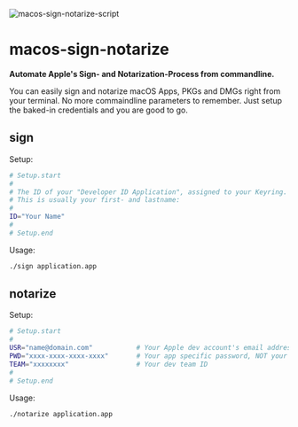 

![macos-sign-notarize-script](https://marketmix.com/git-assets/macos-sign-notarize/macos-sign-notarize-script.jpg)

# macos-sign-notarize

**Automate Apple's Sign- and Notarization-Process from commandline.** 

You can easily sign and notarize macOS Apps, PKGs and DMGs right from your terminal. No more  commaindline parameters to remember. Just setup the baked-in credentials and you are good to go. 

## sign

Setup:

```bash
# Setup.start
#
# The ID of your "Developer ID Application", assigned to your Keyring.
# This is usually your first- and lastname:
#
ID="Your Name"  
#
# Setup.end
```

Usage:

```bash
./sign application.app
```

## notarize

Setup:

```bash
# Setup.start
#
USR="name@domain.com"           # Your Apple dev account's email address
PWD="xxxx-xxxx-xxxx-xxxx"       # Your app specific password, NOT your login password
TEAM="xxxxxxxx"                 # Your dev team ID
#
# Setup.end
```

Usage:

```bash
./notarize application.app
```

